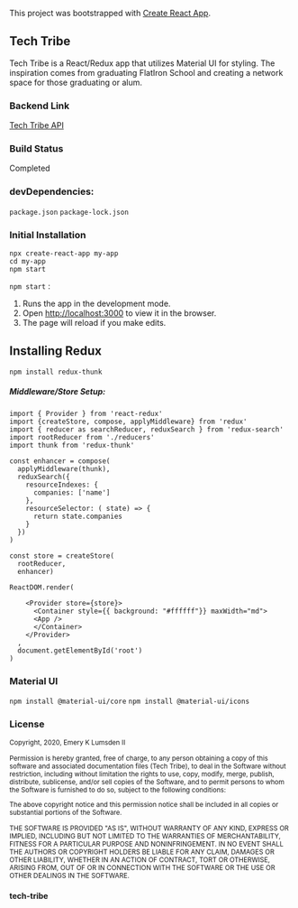 This project was bootstrapped with [Create React App](https://github.com/facebook/create-react-app).

## Tech Tribe

Tech Tribe is a React/Redux app that utilizes Material UI for styling. The inspiration comes from graduating FlatIron School and creating a network space for those graduating or alum.

### Backend Link
<a href="https://github.com/emerykurt/techtribe_api">Tech Tribe API</a>

### Build Status 

Completed

### devDependencies:
`package.json`
`package-lock.json`

### Initial Installation
```
npx create-react-app my-app 
cd my-app
npm start
```
`npm start` :
1. Runs the app in the development mode.
2. Open [http://localhost:3000](http://localhost:3000) to view it in the browser.
3. The page will reload if you make edits.

## Installing Redux

`npm install redux-thunk`

##### Middleware/Store Setup:
```
import { Provider } from 'react-redux'
import {createStore, compose, applyMiddleware} from 'redux'
import { reducer as searchReducer, reduxSearch } from 'redux-search'
import rootReducer from './reducers'
import thunk from 'redux-thunk'
```

```
const enhancer = compose(
  applyMiddleware(thunk),
  reduxSearch({
    resourceIndexes: {
      companies: ['name']
    },
    resourceSelector: ( state) => {
      return state.companies
    }
  })
)
```

```
const store = createStore(
  rootReducer, 
  enhancer)
```

```
ReactDOM.render(
  
    <Provider store={store}>
      <Container style={{ background: "#ffffff"}} maxWidth="md">
      <App />
      </Container>
    </Provider>
  ,
  document.getElementById('root')
)
```

### Material UI

`npm install @material-ui/core`
`npm install @material-ui/icons`

### License

<small>Copyright, 2020, Emery K Lumsden II

Permission is hereby granted, free of charge, to any person obtaining a copy of this software and associated documentation files (Tech Tribe), to deal in the Software without restriction, including without limitation the rights to use, copy, modify, merge, publish, distribute, sublicense, and/or sell copies of the Software, and to permit persons to whom the Software is furnished to do so, subject to the following conditions:

The above copyright notice and this permission notice shall be included in all copies or substantial portions of the Software.

THE SOFTWARE IS PROVIDED "AS IS", WITHOUT WARRANTY OF ANY KIND, EXPRESS OR IMPLIED, INCLUDING BUT NOT LIMITED TO THE WARRANTIES OF MERCHANTABILITY, FITNESS FOR A PARTICULAR PURPOSE AND NONINFRINGEMENT. IN NO EVENT SHALL THE AUTHORS OR COPYRIGHT HOLDERS BE LIABLE FOR ANY CLAIM, DAMAGES OR OTHER LIABILITY, WHETHER IN AN ACTION OF CONTRACT, TORT OR OTHERWISE, ARISING FROM, OUT OF OR IN CONNECTION WITH THE SOFTWARE OR THE USE OR OTHER DEALINGS IN THE SOFTWARE.</small>


#### tech-tribe
